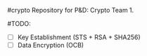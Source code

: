#crypto
Repository for P&D: Crypto Team 1.

#TODO:
- [ ] Key Establishment (STS + RSA + SHA256)
- [ ] Data Encryption (OCB)
